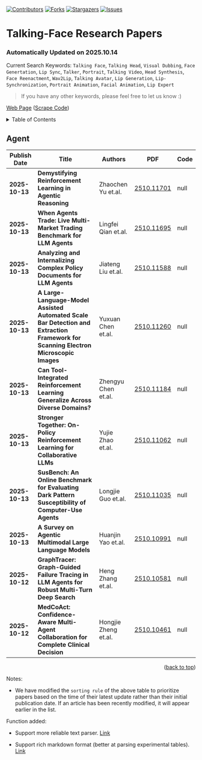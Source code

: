 [![Contributors][contributors-shield]][contributors-url]
[![Forks][forks-shield]][forks-url]
[![Stargazers][stars-shield]][stars-url]
[![Issues][issues-shield]][issues-url]

# Talking-Face Research Papers
### Automatically Updated on 2025.10.14
Current Search Keywords: `Talking Face`, `Talking Head`, `Visual Dubbing`, `Face Genertation`, `Lip Sync`, `Talker`, `Portrait`, `Talking Video`, `Head Synthesis`, `Face Reenactment`, `Wav2Lip`, `Talking Avatar`, `Lip Generation`, `Lip-Synchronization`, `Portrait Animation`, `Facial Animation`, `Lip Expert`

> If you have any other keywords, please feel free to let us know :) 

 

[Web Page](https://liutaocode.github.io/talking-face-arxiv-daily/) ([Scrape Code](https://github.com/liutaocode/talking-face-arxiv-daily)) 

<details>
  <summary>Table of Contents</summary>
  <ol>
    <li><a href=#agent>Agent</a></li>
  </ol>
</details>

## Agent

|Publish Date|Title|Authors|PDF|Code|
|---|---|---|---|---|
|**2025-10-13**|**Demystifying Reinforcement Learning in Agentic Reasoning**|Zhaochen Yu et.al.|[2510.11701](http://arxiv.org/abs/2510.11701)|null|
|**2025-10-13**|**When Agents Trade: Live Multi-Market Trading Benchmark for LLM Agents**|Lingfei Qian et.al.|[2510.11695](http://arxiv.org/abs/2510.11695)|null|
|**2025-10-13**|**Analyzing and Internalizing Complex Policy Documents for LLM Agents**|Jiateng Liu et.al.|[2510.11588](http://arxiv.org/abs/2510.11588)|null|
|**2025-10-13**|**A Large-Language-Model Assisted Automated Scale Bar Detection and Extraction Framework for Scanning Electron Microscopic Images**|Yuxuan Chen et.al.|[2510.11260](http://arxiv.org/abs/2510.11260)|null|
|**2025-10-13**|**Can Tool-Integrated Reinforcement Learning Generalize Across Diverse Domains?**|Zhengyu Chen et.al.|[2510.11184](http://arxiv.org/abs/2510.11184)|null|
|**2025-10-13**|**Stronger Together: On-Policy Reinforcement Learning for Collaborative LLMs**|Yujie Zhao et.al.|[2510.11062](http://arxiv.org/abs/2510.11062)|null|
|**2025-10-13**|**SusBench: An Online Benchmark for Evaluating Dark Pattern Susceptibility of Computer-Use Agents**|Longjie Guo et.al.|[2510.11035](http://arxiv.org/abs/2510.11035)|null|
|**2025-10-13**|**A Survey on Agentic Multimodal Large Language Models**|Huanjin Yao et.al.|[2510.10991](http://arxiv.org/abs/2510.10991)|null|
|**2025-10-12**|**GraphTracer: Graph-Guided Failure Tracing in LLM Agents for Robust Multi-Turn Deep Search**|Heng Zhang et.al.|[2510.10581](http://arxiv.org/abs/2510.10581)|null|
|**2025-10-12**|**MedCoAct: Confidence-Aware Multi-Agent Collaboration for Complete Clinical Decision**|Hongjie Zheng et.al.|[2510.10461](http://arxiv.org/abs/2510.10461)|null|

<p align=right>(<a href=#updated-on-20251014>back to top</a>)</p>

Notes: 

* We have modified the `sorting rule` of the above table to prioritize papers based on the time of their latest update rather than their initial publication date. If an article has been recently modified, it will appear earlier in the list. 

Function added: 

* Support more reliable text parser. [Link](https://github.com/pdfminer/pdfminer.six) 

* Support rich markdown format (better at parsing experimental tables). [Link](https://github.com/davendw49/sciparser) 

[contributors-shield]: https://img.shields.io/github/contributors/liutaocode/talking-face-arxiv-daily.svg?style=for-the-badge
[contributors-url]: https://github.com/liutaocode/talking-face-arxiv-daily/graphs/contributors
[forks-shield]: https://img.shields.io/github/forks/liutaocode/talking-face-arxiv-daily.svg?style=for-the-badge
[forks-url]: https://github.com/liutaocode/talking-face-arxiv-daily/network/members
[stars-shield]: https://img.shields.io/github/stars/liutaocode/talking-face-arxiv-daily.svg?style=for-the-badge
[stars-url]: https://github.com/liutaocode/talking-face-arxiv-daily/stargazers
[issues-shield]: https://img.shields.io/github/issues/liutaocode/talking-face-arxiv-daily.svg?style=for-the-badge
[issues-url]: https://github.com/liutaocode/talking-face-arxiv-daily/issues

